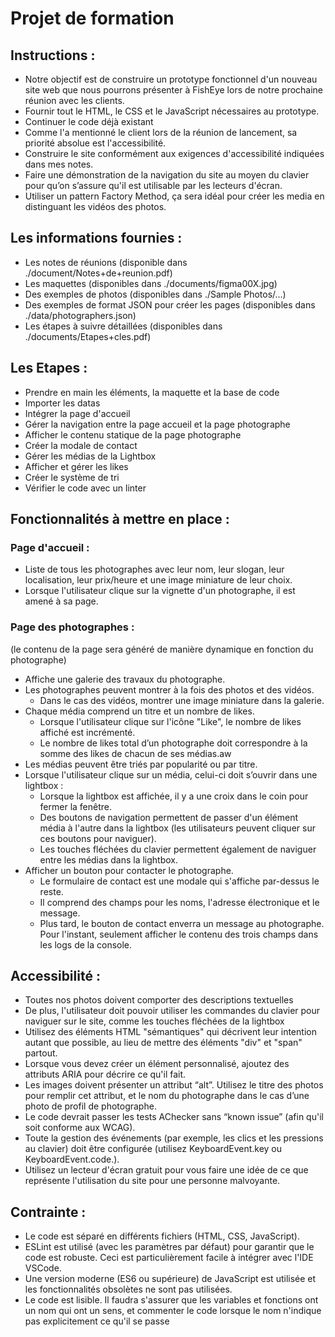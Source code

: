 # Projet de formation

## Instructions :

- Notre objectif est de construire un prototype fonctionnel d'un nouveau site web que nous pourrons présenter à FishEye lors de notre prochaine réunion avec les clients.
- Fournir tout le HTML, le CSS et le JavaScript nécessaires au prototype.
- Continuer le code déjà existant
- Comme l'a mentionné le client lors de la réunion de lancement, sa priorité absolue est l'accessibilité.
- Construire le site conformément aux exigences d'accessibilité indiquées dans mes notes.
- Faire une démonstration de la navigation du site au moyen du clavier pour qu’on s’assure qu'il est utilisable par les lecteurs d'écran.
- Utiliser un pattern Factory Method, ça sera idéal pour créer les media en distinguant les vidéos des photos.

## Les informations fournies :

- Les notes de réunions (disponible dans ./document/Notes+de+reunion.pdf)
- Les maquettes (disponibles dans ./documents/figma00X.jpg)
- Des exemples de photos (disponibles dans ./Sample Photos/...)
- Des exemples de format JSON pour créer les pages (disponibles dans ./data/photographers.json)
- Les étapes à suivre détaillées (disponibles dans ./documents/Etapes+cles.pdf)

## Les Etapes :

- Prendre en main les éléments, la maquette et la base de code
- Importer les datas
- Intégrer la page d'accueil
- Gérer la navigation entre la page accueil et la page photographe
- Afficher le contenu statique de la page photographe
- Créer la modale de contact
- Gérer les médias de la Lightbox
- Afficher et gérer les likes
- Créer le système de tri
- Vérifier le code avec un linter

## Fonctionnalités à mettre en place :

### Page d'accueil :

- Liste de tous les photographes avec leur nom, leur slogan, leur localisation, leur prix/heure et une image miniature de leur choix.
- Lorsque l'utilisateur clique sur la vignette d'un photographe, il est amené à sa page.

### Page des photographes :

(le contenu de la page sera généré de manière dynamique en fonction du photographe)

- Affiche une galerie des travaux du photographe.
- Les photographes peuvent montrer à la fois des photos et des vidéos.
  - Dans le cas des vidéos, montrer une image miniature dans la galerie.
- Chaque média comprend un titre et un nombre de likes.
  - Lorsque l'utilisateur clique sur l'icône "Like", le nombre de likes affiché est incrémenté.
  - Le nombre de likes total d’un photographe doit correspondre à la somme des likes de chacun de ses médias.aw
- Les médias peuvent être triés par popularité ou par titre.
- Lorsque l'utilisateur clique sur un média, celui-ci doit s’ouvrir dans une lightbox :
  - Lorsque la lightbox est affichée, il y a une croix dans le coin pour fermer la fenêtre.
  - Des boutons de navigation permettent de passer d'un élément média à l'autre dans la lightbox (les utilisateurs peuvent cliquer sur ces boutons pour naviguer).
  - Les touches fléchées du clavier permettent également de naviguer entre les médias dans la lightbox.
- Afficher un bouton pour contacter le photographe.
  - Le formulaire de contact est une modale qui s'affiche par-dessus le reste.
  - Il comprend des champs pour les noms, l'adresse électronique et le message.
  - Plus tard, le bouton de contact enverra un message au photographe. Pour l'instant, seulement afficher le contenu des trois champs dans les logs de la console.

## Accessibilité :

- Toutes nos photos doivent comporter des descriptions textuelles
- De plus, l'utilisateur doit pouvoir utiliser les commandes du clavier pour naviguer sur le site, comme les touches fléchées de la lightbox
- Utilisez des éléments HTML "sémantiques" qui décrivent leur intention autant que possible, au lieu de mettre des éléments "div" et "span" partout.
- Lorsque vous devez créer un élément personnalisé, ajoutez des attributs ARIA pour décrire ce qu'il fait.
- Les images doivent présenter un attribut “alt”. Utilisez le titre des photos pour remplir cet attribut, et le nom du photographe dans le cas d’une photo de profil de photographe.
- Le code devrait passer les tests AChecker sans “known issue” (afin qu'il soit conforme aux WCAG).
- Toute la gestion des événements (par exemple, les clics et les pressions au clavier) doit être configurée (utilisez KeyboardEvent.key ou KeyboardEvent.code.).
- Utilisez un lecteur d'écran gratuit pour vous faire une idée de ce que représente l'utilisation du site pour une personne malvoyante.

## Contrainte :

- Le code est séparé en différents fichiers (HTML, CSS, JavaScript).
- ESLint est utilisé (avec les paramètres par défaut) pour garantir que le code est robuste. Ceci est particulièrement facile à intégrer avec l'IDE VSCode.
- Une version moderne (ES6 ou supérieure) de JavaScript est utilisée et les fonctionnalités obsolètes ne sont pas utilisées.
- Le code est lisible. Il faudra s'assurer que les variables et fonctions ont un nom qui ont un sens, et commenter le code lorsque le nom
  n'indique pas explicitement ce qu'il se passe
